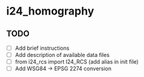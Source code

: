 # i24_homography


## TODO
- [ ] Add brief instructions
- [ ] Add description of available data files
- [ ] from i24_rcs import I24_RCS (add alias in init file)
- [ ] Add WSG84 -> EPSG 2274 conversion
